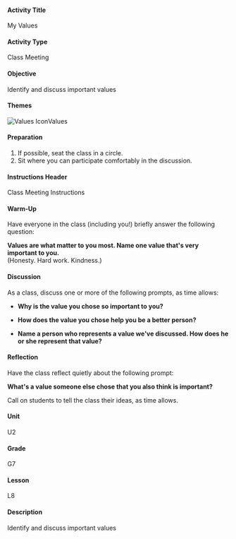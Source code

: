 #### Activity Title
My Values
#### Activity Type
Class Meeting
#### Objective
Identify and discuss important values
#### Themes
![Values Icon](http://v5cmservice.secondstep.org/MS3TP_IMAGES/SKILLS/SKILLS_SMALL_IMAGES/values-sm.png)Values
 

#### Preparation
1. If possible, seat the class in a circle.
2. Sit where you can participate comfortably in the discussion.

#### Instructions Header
Class Meeting Instructions
#### Warm-Up
Have everyone in the class (including you!) briefly answer the following question: 

**Values are what matter to you most. Name one value that's very important to you.**<br/>
            (Honesty. Hard work. Kindness.)
#### Discussion
As a class, discuss one or more of the following prompts, as time allows:


-  **Why is the value you chose so important to you?**

-  **How does the value you chose help you be a better person?**

-  **Name a person who represents a value we've discussed. How does he or she represent that value?**
#### Reflection
Have the class reflect quietly about the following prompt:

**What's a value someone else chose that you also think is important?**

Call on students to tell the class their ideas, as time allows.
#### Unit
U2
#### Grade
G7
#### Lesson
L8
#### Description
Identify and discuss important values
